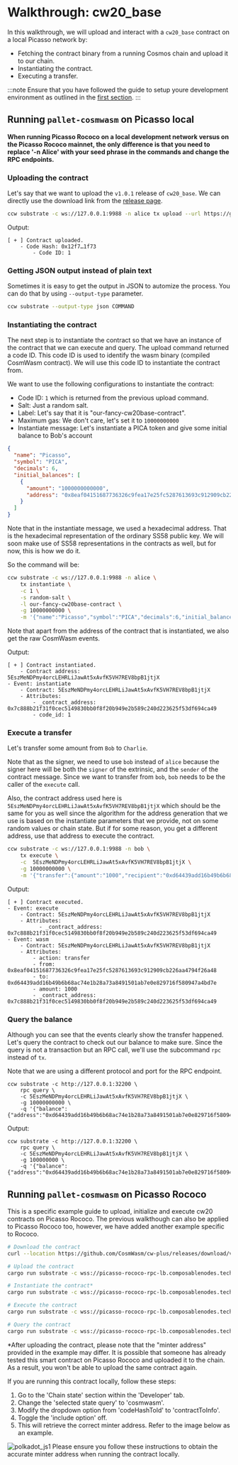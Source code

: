 # Walkthrough: cw20_base

In this walkthrough, we will upload and interact with a `cw20_base` contract on a local Picasso network by:

* Fetching the contract binary from a running Cosmos chain and upload it to our chain.
* Instantiating the contract.
* Executing a transfer.

:::note
Ensure that you have followed the guide to setup youre development environment as outlined in the [first section](https://docs.composable.finance/developer-guides/cosmwasm-cli).
:::

## Running `pallet-cosmwasm` on Picasso local

**When running Picasso Rococo on a local development network versus on the Picasso Rococo mainnet, the only difference is that you need to replace '-n Alice' with your seed phrase in the commands and change the RPC endpoints.**

### Uploading the contract

Let's say that we want to upload the `v1.0.1` release of `cw20_base`. We can directly use the download link from the [release page](https://github.com/CosmWasm/cw-plus/releases).

```sh
ccw substrate -c ws://127.0.0.1:9988 -n alice tx upload --url https://github.com/CosmWasm/cw-plus/releases/download/v1.0.1/cw20_base.wasm
```

Output:

```
[ + ] Contract uploaded.
    - Code Hash: 0x12f7…1f73
        - Code ID: 1
```

### Getting JSON output instead of plain text

Sometimes it is easy to get the output in JSON to automize the process. You can do that by using `--output-type` parameter.

```sh
ccw substrate --output-type json COMMAND
```

### Instantiating the contract

The next step is to instantiate the contract so that we have an instance of the contract that we can execute and query. The upload command returned a code ID. This code ID is used to identify the wasm binary (compiled CosmWasm contract). We will use this code ID to instantiate the contract from.

We want to use the following configurations to instantiate the contract:

- Code ID: `1` which is returned from the previous upload command.
- Salt: Just a random salt.
- Label: Let's say that it is "our-fancy-cw20base-contract".
- Maximum gas: We don't care, let's set it to `10000000000`
- Instantiate message: Let's instantiate a PICA token and give some initial balance to Bob's account
```json
{
  "name": "Picasso",
  "symbol": "PICA",
  "decimals": 6,
  "initial_balances": [
    {
      "amount": "1000000000000",
      "address": "0x8eaf04151687736326c9fea17e25fc5287613693c912909cb226aa4794f26a48"
    }
  ]
}
```

Note that in the instantiate message, we used a hexadecimal address. That is the hexadecimal representation of the ordinary SS58 public key. We will soon
make use of SS58 representations in the contracts as well, but for now, this is how we do it.

So the command will be:
```sh
ccw substrate -c ws://127.0.0.1:9988 -n alice \
    tx instantiate \
    -c 1 \
    -s random-salt \
    -l our-fancy-cw20base-contract \
    -g 10000000000 \
    -m '{"name":"Picasso","symbol":"PICA","decimals":6,"initial_balances":[{"amount":"1000000000000","address":"0x8eaf04151687736326c9fea17e25fc5287613693c912909cb226aa4794f26a48"}]}'
```

Note that apart from the address of the contract that is instantiated, we also get the raw CosmWasm events.

Output:
```
[ + ] Contract instantiated.
    - Contract address: 5EszMeNDPmy4orcLEHRLiJawAt5xAvfK5VH7REV8bpB1jtjX
- Event: instantiate
    - Contract: 5EszMeNDPmy4orcLEHRLiJawAt5xAvfK5VH7REV8bpB1jtjX
    - Attributes:
        - _contract_address: 0x7c888b21f31f0cec5149830bb0f8f20b949e2b589c240d223625f53df694ca49
        - code_id: 1
```

### Execute a transfer

Let's transfer some amount from `Bob` to `Charlie`.

Note that as the signer, we need to use `bob` instead of `alice` because the signer here will be both the `signer` of the extrinsic, and the `sender`
of the contract message. Since we want to transfer from `bob`, `bob` needs to be the caller of the `execute` call.

Also, the contract address used here is `5EszMeNDPmy4orcLEHRLiJawAt5xAvfK5VH7REV8bpB1jtjX` which should be the same for you as well since the algorithm for the address
generation that we use is based on the instantiate parameters that we provide, not on some random values or chain state. But if for some reason, you get a different
address, use that address to execute the contract.

```sh
ccw substrate -c ws://127.0.0.1:9988 -n bob \
    tx execute \
    -c  5EszMeNDPmy4orcLEHRLiJawAt5xAvfK5VH7REV8bpB1jtjX \
    -g 10000000000 \
    -m '{"transfer":{"amount":"1000","recipient":"0xd64439add16b49b6b68ac74e1b28a73a8491501ab7e0e829716f580947a4bd7e"}}'
```

Output:
```
[ + ] Contract executed.
- Event: execute
    - Contract: 5EszMeNDPmy4orcLEHRLiJawAt5xAvfK5VH7REV8bpB1jtjX
    - Attributes:
          - _contract_address: 0x7c888b21f31f0cec5149830bb0f8f20b949e2b589c240d223625f53df694ca49
- Event: wasm
    - Contract: 5EszMeNDPmy4orcLEHRLiJawAt5xAvfK5VH7REV8bpB1jtjX
    - Attributes:
        - action: transfer
        - from: 0x8eaf04151687736326c9fea17e25fc5287613693c912909cb226aa4794f26a48
        - to: 0xd64439add16b49b6b68ac74e1b28a73a8491501ab7e0e829716f580947a4bd7e
        - amount: 1000
        - _contract_address: 0x7c888b21f31f0cec5149830bb0f8f20b949e2b589c240d223625f53df694ca49
```
  
  
### Query the balance

Although you can see that the events clearly show the transfer happened. Let's query the contract to check out our balance to make sure. Since the query is not a transaction
but an RPC call, we'll use the subcommand `rpc` instead of `tx`.

Note that we are using a different protocol and port for the RPC endpoint.

```
ccw substrate -c http://127.0.0.1:32200 \
    rpc query \
    -c 5EszMeNDPmy4orcLEHRLiJawAt5xAvfK5VH7REV8bpB1jtjX \
    -g 10000000000 \
    -q '{"balance":{"address":"0xd64439add16b49b6b68ac74e1b28a73a8491501ab7e0e829716f580947a4bd7e"}}'
```

Output:
```
ccw substrate -c http://127.0.0.1:32200 \
    rpc query \
    -c 5EszMeNDPmy4orcLEHRLiJawAt5xAvfK5VH7REV8bpB1jtjX \
    -g 100000000 \
    -q '{"balance":{"address":"0xd64439add16b49b6b68ac74e1b28a73a8491501ab7e0e829716f580947a4bd7e"}}'
```

## Running `pallet-cosmwasm` on Picasso Rococo

This is a specific example guide to upload, initialize and execute cw20 contracts on Picasso Rococo. The previous walkthough can also be applied to Picasso Rococo too, however, we have added another example specific to Rococo.


```sh
# Download the contract
curl --location https://github.com/CosmWasm/cw-plus/releases/download/v1.0.1/cw20_base.wasm > cw20_base.wasm`
```
```sh
# Upload the contract 
cargo run substrate -c wss://picasso-rococo-rpc-lb.composablenodes.tech:443 --seed "<SEED>" tx upload --file-path ./cw20_base.wasm 
```
```sh
# Instantiate the contract* 
cargo run substrate -c wss://picasso-rococo-rpc-lb.composablenodes.tech:443 --seed "<SEED>" tx instantiate --code-id 1 --salt 0x1234 --label 0x4321 --gas 10000000000 --message '{ "decimals" : 18, "initial_balances": [], "name" : "SHIB", "symbol" : "SHIB", "mint": {"minter" : "5yNZjX24n2eg7W6EVamaTXNQbWCwchhThEaSWB7V3GRjtHeL"} }'
```
```sh
# Execute the contract
cargo run substrate -c wss://picasso-rococo-rpc-lb.composablenodes.tech:443 --seed "<SEED>" tx execute --contract "5CntM2NFn4Vkyu77tMDm5TRosKd9qskYpafh8L6Lz2FGP2rD" --gas 10000000000 --message '{ "mint" : { "amount" : "123456789", "recipient" : "5yNZjX24n2eg7W6EVamaTXNQbWCwchhThEaSWB7V3GRjtHeL" }}'
```
```sh
# Query the contract
cargo run substrate -c wss://picasso-rococo-rpc-lb.composablenodes.tech:443 rpc query --contract "5CntM2NFn4Vkyu77tMDm5TRosKd9qskYpafh8L6Lz2FGP2rD" --gas 10000000000 --query '{"balance": {"address": "5yNZjX24n2eg7W6EVamaTXNQbWCwchhThEaSWB7V3GRjtHeL"}}'
```

*After uploading the contract, please note that the "minter address" provided in the example may differ. It is possible that someone has already tested this smart contract on Picasso Rococo and uploaded it to the chain. As a result, you won't be able to upload the same contract again.

If you are running this contract locally, follow these steps:

1. Go to the 'Chain state' section within the 'Developer' tab.
2. Change the 'selected state query' to 'cosmwasm'.
3. Modify the dropdown option from 'codeHashTold' to 'contractToInfo'.
4. Toggle the 'include option' off.
5. This will retrieve the correct minter address. Refer to the image below as an example.

![polkadot_js1](./cw-cli.png)
Please ensure you follow these instructions to obtain the accurate minter address when running the contract locally.
